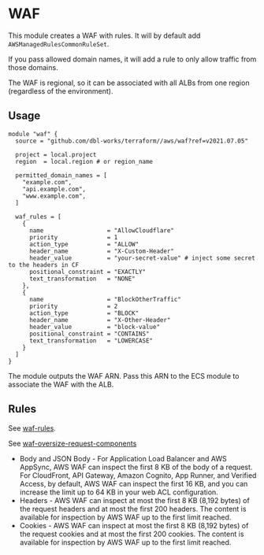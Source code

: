 # WAF

This module creates a WAF with rules. It will by default add `AWSManagedRulesCommonRuleSet`.

If you pass allowed domain names, it will add a rule to only allow traffic from those domains.

The WAF is regional, so it can be associated with all ALBs from one region (regardless of the environment).

## Usage

```hcl
module "waf" {
  source = "github.com/dbl-works/terraform//aws/waf?ref=v2021.07.05"

  project = local.project
  region  = local.region # or region_name

  permitted_domain_names = [
    "example.com",
    "api.example.com",
    "www.example.com",
  ]

  waf_rules = [
    {
      name                  = "AllowCloudflare"
      priority              = 1
      action_type           = "ALLOW"
      header_name           = "X-Custom-Header"
      header_value          = "your-secret-value" # inject some secret to the headers in CF
      positional_constraint = "EXACTLY"
      text_transformation   = "NONE"
    },
    {
      name                  = "BlockOtherTraffic"
      priority              = 2
      action_type           = "BLOCK"
      header_name           = "X-Other-Header"
      header_value          = "block-value"
      positional_constraint = "CONTAINS"
      text_transformation   = "LOWERCASE"
    }
  ]
}
```

The module outputs the WAF ARN. Pass this ARN to the ECS module to associate the WAF with the ALB.

## Rules

See [waf-rules](https://docs.aws.amazon.com/waf/latest/developerguide/waf-rules.html).

See [waf-oversize-request-components](https://docs.aws.amazon.com/waf/latest/developerguide/waf-oversize-request-components.html)

* Body and JSON Body - For Application Load Balancer and AWS AppSync, AWS WAF can inspect the first 8 KB of the body of a request. For CloudFront, API Gateway, Amazon Cognito, App Runner, and Verified Access, by default, AWS WAF can inspect the first 16 KB, and you can increase the limit up to 64 KB in your web ACL configuration.
* Headers - AWS WAF can inspect at most the first 8 KB (8,192 bytes) of the request headers and at most the first 200 headers. The content is available for inspection by AWS WAF up to the first limit reached.
* Cookies - AWS WAF can inspect at most the first 8 KB (8,192 bytes) of the request cookies and at most the first 200 cookies. The content is available for inspection by AWS WAF up to the first limit reached.

